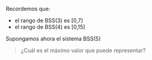 Recordemos que:

* el rango de BSS(3) es [0,7]
* el rango de BSS(4) es [0,15]

Supongamos ahora el sistema BSS(5)

>¿Cuál es el máximo valor que puede representar?